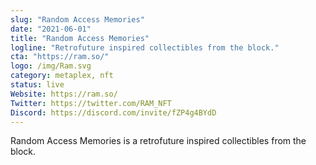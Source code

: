 ```yaml
---
slug: "Random Access Memories"
date: "2021-06-01"
title: "Random Access Memories"
logline: "Retrofuture inspired collectibles from the block."
cta: "https://ram.so/"
logo: /img/Ram.svg
category: metaplex, nft
status: live
Website: https://ram.so/
Twitter: https://twitter.com/RAM_NFT 
Discord: https://discord.com/invite/fZP4g4BYdD
---
```

Random Access Memories is a retrofuture inspired collectibles from the block.